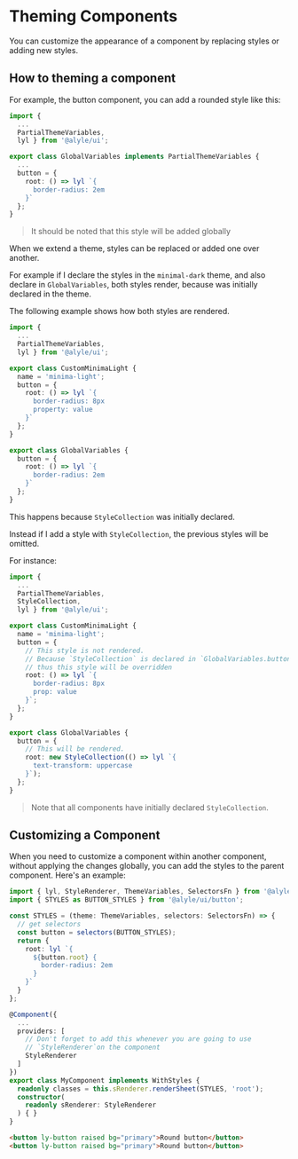 # Theming Components

You can customize the appearance of a component by replacing styles or adding new styles.

## How to theming a component

For example, the button component, you can add a rounded style like this:

```ts
import {
  ...
  PartialThemeVariables,
  lyl } from '@alyle/ui';

export class GlobalVariables implements PartialThemeVariables {
  ...
  button = {
    root: () => lyl `{
      border-radius: 2em
    }`
  };
}
```

> It should be noted that this style will be added globally

When we extend a theme, styles can be replaced or added one over another.

For example if I declare the styles in the `minimal-dark` theme, and also declare in `GlobalVariables`, both styles render, because was initially declared in the theme.

The following example shows how both styles are rendered.

```ts
import {
  ...
  PartialThemeVariables,
  lyl } from '@alyle/ui';

export class CustomMinimaLight {
  name = 'minima-light';
  button = {
    root: () => lyl `{
      border-radius: 8px
      property: value
    }`
  };
}

export class GlobalVariables {
  button = {
    root: () => lyl `{
      border-radius: 2em
    }`
  };
}
```

This happens because `StyleCollection` was initially declared.

Instead if I add a style with `StyleCollection`, the previous styles will be omitted.

For instance:

```ts
import {
  ...
  PartialThemeVariables,
  StyleCollection,
  lyl } from '@alyle/ui';

export class CustomMinimaLight {
  name = 'minima-light';
  button = {
    // This style is not rendered.
    // Because `StyleCollection` is declared in `GlobalVariables.button`,
    // thus this style will be overridden
    root: () => lyl `{
      border-radius: 8px
      prop: value
    }`;
  };
}

export class GlobalVariables {
  button = {
    // This will be rendered.
    root: new StyleCollection(() => lyl `{
      text-transform: uppercase
    }`);
  };
}
```

> Note that all components have initially declared `StyleCollection`.

## Customizing a Component

When you need to customize a component within another component, without applying the changes globally, you can add the styles to the parent component. Here's an example:

```ts
import { lyl, StyleRenderer, ThemeVariables, SelectorsFn } from '@alyle/ui';
import { STYLES as BUTTON_STYLES } from '@alyle/ui/button';

const STYLES = (theme: ThemeVariables, selectors: SelectorsFn) => {
  // get selectors
  const button = selectors(BUTTON_STYLES);
  return {
    root: lyl `{
      ${button.root} {
        border-radius: 2em
      }
    }`
  }
};

@Component({
  ...
  providers: [
    // Don't forget to add this whenever you are going to use 
    // `StyleRenderer`on the component
    StyleRenderer
  ]
})
export class MyComponent implements WithStyles {
  readonly classes = this.sRenderer.renderSheet(STYLES, 'root');
  constructor(
    readonly sRenderer: StyleRenderer
  ) { }
}
```

```html
<button ly-button raised bg="primary">Round button</button>
<button ly-button raised bg="primary">Round button</button>
```
